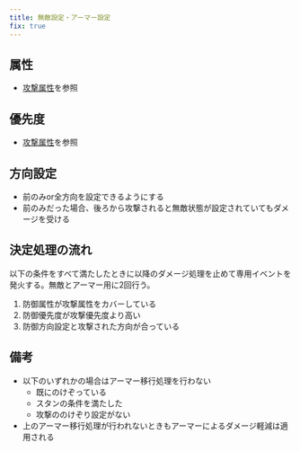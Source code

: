 ```yaml
---
title: 無敵設定・アーマー設定
fix: true
---
```


## 属性
* [攻撃属性](./0400_attacklevel.md)を参照

## 優先度
* [攻撃属性](./0400_attacklevel.md)を参照

## 方向設定
* 前のみor全方向を設定できるようにする
* 前のみだった場合、後ろから攻撃されると無敵状態が設定されていてもダメージを受ける

## 決定処理の流れ
以下の条件をすべて満たしたときに以降のダメージ処理を止めて専用イベントを発火する。無敵とアーマー用に2回行う。
1. 防御属性が攻撃属性をカバーしている
1. 防御優先度が攻撃優先度より高い
1. 防御方向設定と攻撃された方向が合っている

## 備考
* 以下のいずれかの場合はアーマー移行処理を行わない
    * 既にのけぞっている
    * スタンの条件を満たした
    * 攻撃ののけぞり設定がない
* 上のアーマー移行処理が行われないときもアーマーによるダメージ軽減は適用される
